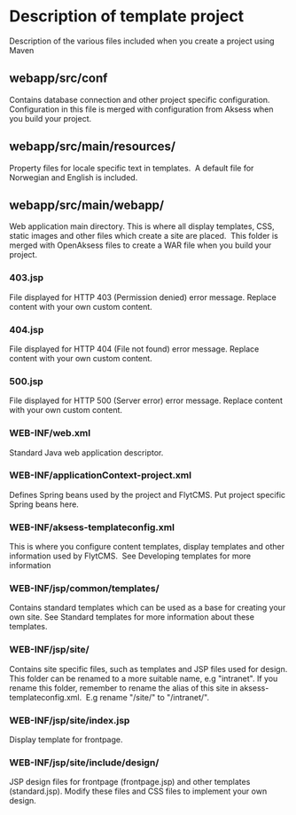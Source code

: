 # Description of template project

Description of the various files included when you create a project using Maven

## webapp/src/conf

Contains database connection and other project specific configuration. Configuration in this file is merged with configuration from Aksess when you build your project.

## webapp/src/main/resources/

Property files for locale specific text in templates.  A default file for Norwegian and English is included.

## webapp/src/main/webapp/

Web application main directory. This is where all display templates, CSS, static images and other files which create a site are placed.  This folder is merged with OpenAksess files to create a WAR file when you build your project.

### 403.jsp
File displayed for HTTP 403 (Permission denied) error message. Replace content with your own custom content.

### 404.jsp
File displayed for HTTP 404 (File not found) error message. Replace content with your own custom content.

### 500.jsp
File displayed for HTTP 500 (Server error) error message. Replace content with your own custom content.

### WEB-INF/web.xml
Standard Java web application descriptor.

### WEB-INF/applicationContext-project.xml
Defines Spring beans used by the project and FlytCMS. Put project specific Spring beans here.

### WEB-INF/aksess-templateconfig.xml
This is where you configure content templates, display templates and other information used by FlytCMS.  See Developing templates for more information

### WEB-INF/jsp/common/templates/
Contains standard templates which can be used as a base for creating your own site. See Standard templates for more information about these templates.

### WEB-INF/jsp/site/
Contains site specific files, such as templates and JSP files used for design. This folder can be renamed to a more suitable name, e.g "intranet". If you rename this folder, remember to rename the alias of this site in aksess-templateconfig.xml.  E.g rename "/site/" to "/intranet/".

### WEB-INF/jsp/site/index.jsp
Display template for frontpage.

### WEB-INF/jsp/site/include/design/
JSP design files for frontpage (frontpage.jsp) and other templates (standard.jsp). Modify these files and CSS files to implement your own design.
